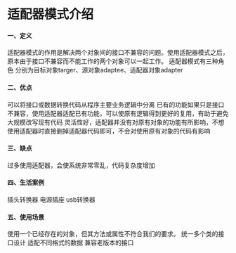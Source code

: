 # 适配器模式介绍

#### 一、定义
适配器模式的作用是解决两个对象间的接口不兼容的问题。使用适配器模式之后，原本由于接口不兼容而不能工作的两个对象可以一起工作。
适配器模式有三种角色 分别为目标对象targer、源对象adaptee、适配器对象adapter

#### 二、优点
可以将接口或数据转换代码从程序主要业务逻辑中分离
已有的功能如果只是接口不兼容，使用适配器适配已有功能，可以使原有逻辑得到更好的复用，有助于避免大规模改写现有代码
灵活性好，适配器并没有对原有对象的功能有所影响，不想使用适配器时直接删掉适配器代码即可，不会对使用原有对象的代码有影响

#### 三、缺点
过多使用适配器，会使系统非常零乱，代码复杂度增加

#### 四、生活案例
插头转换器
电源插座
usb转换器

#### 五、使用场景
使用一个已经存在的对象，但其方法或属性不符合我们的要求。
统一多个类的接口设计
适配不同格式的数据
兼容老版本的接口
